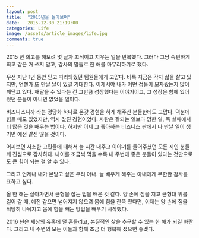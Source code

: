 ```yaml
---
layout: post
title:  "2015년을 돌아보며"
date:   2015-12-30 21:19:00
categories: Life
image: /assets/article_images/life.jpg
comments: true
---
```


2015 년 회고를 해보려 몇 글자 끄적이고 지우는 일을 반복했다. 그러다 그냥 속편하게 회고 같은 거 쓰지 말고, 감사의 말들로 한 해를 마무리하기로 했다.

우선 지난 1년 동안 믿고 따라와줬던 팀원들에게 고맙다. 비록 지금은 각자 삶을 살고 있지만, 언젠가 또 만날 날이 있길 기대한다. 이제서야 내가 어떤 점들이 모자랐는지 많이 깨닫고 있다. 깨달을 수 있다는 건 그만큼 성장했다는 이야기이고, 그 성장은 함께 있어줬던 분들이 아니면 없었을 일이다.

비즈니스니까 라는 정당화 하나로 온갖 경험을 하게 해주신 분들한테도 고맙다. 덕분에 힘들 때도 있었지만, 역시 값진 경험이었다. 사람은 잘되는 일보다 망한 일, 즉 실패에서 더 많은 것을 배우는 법이다. 하지만 이제 그 좋아하는 비즈니스 판에서 나 만날 일이 생기면 예전 같진 않을 것이다.

어찌보면 사소한 고민들에 대해서 늘 시간 내주고 이야기를 들어주셨던 모든 지인 분들께 진심으로 감사하다. 나이를 조금씩 먹을 수록 내 주변에 좋은 분들이 있다는 것만으로도 큰 힘이 되는 걸 알 수 있다.

그리고 언제나 내가 본받고 싶은 우리 아내. 늘 배우게 해주는 아내에게 무한한 감사를 표하고 싶다.

올 한 해는 살아가면서 균형을 잡는 법을 배운 것 같다. 양 손에 짐을 지고 균형대 위를 걸어 갈 때, 예전 같으면 넘어지지 않으려 몸에 힘을 잔뜩 줬다면, 이제는 양 손에 짐을 적당히 나눠지고 몸에 힘을 빼는 방법을 배우기 시작했다.

2016 년은 세상의 유혹에 덜 흔들리고, 본질적인 삶을 추구할 수 있는 한 해가 되길 바란다. 그리고 내 주변의 모든 이들과 함께 조금 더 행복해 졌으면 좋겠다.
